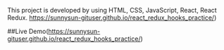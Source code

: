 This project is developed by using HTML, CSS, JavaScript, React, React Redux. https://sunnysun-gituser.github.io/react_redux_hooks_practice/)

##Live Demo(https://sunnysun-gituser.github.io/react_redux_hooks_practice/)

